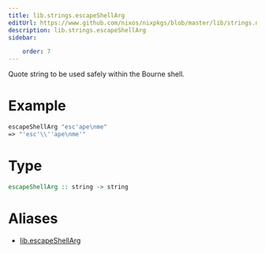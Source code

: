 ```yaml
---
title: lib.strings.escapeShellArg
editUrl: https://www.github.com/nixos/nixpkgs/blob/master/lib/strings.nix#L613C20
description: lib.strings.escapeShellArg
sidebar:

    order: 7
---
```


Quote string to be used safely within the Bourne shell.

# Example

```nix
escapeShellArg "esc'ape\nme"
=> "'esc'\\''ape\nme'"
```

# Type

```haskell
escapeShellArg :: string -> string
```


# Aliases

- [lib.escapeShellArg](/reference/libescapeShellArg)


